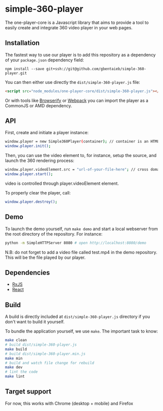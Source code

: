 simple-360-player
===============

The one-player-core is a Javascript library that aims to provide a tool to easily create and integrate 360 video player in your web pages.

## Installation

The fastest way to use our player is to add this repository as a dependency of
your `package.json` dependency field:

```
npm install --save git+ssh://git@github.com/gbentaieb/simple-360-player.git
```

You can then either use directly the `dist/simple-360-player.js` file:

```html
<script src="node_modules/one-player-core/dist/simple-360-player.js"></script>
```

Or with tools like [Browserify](http://browserify.org/) or
[Webpack](http://webpack.github.io/) you can import the player as a CommonJS
or AMD dependency.

## API

First, create and initiate a player instance:

```sh
window.player = new Simple360Player(container); // container is an HTML container for the 360 player
window.player.init();
```

Then, you can use the video element to, for instance, setup the source, and launch the 360 rendering process:

```sh
window.player.videoElement.src = "url-of-your-file-here"; // cross domain will not work!
window.player.start();
```

video is controlled through player.videoElement element.

To properly clear the player, call:

```sh
window.player.destroy();
```

## Demo

To launch the demo yourself, run `make demo` and start a local webserver from the root directory of the repository. For instance:

```sh
python -m SimpleHTTPServer 8080 # open http://localhost:8080/demo
```

N.B: do not forget to add a video file called test.mp4 in the demo repository. This will be the file played by our player.

## Dependencies

- [RxJS](https://github.com/Reactive-Extensions/RxJS)
- [React](https://github.com/facebook/react)

## Build

A build is directly included at `dist/simple-360-player.js` directory if you don't
want to build it yourself.

To bundle the application yourself, we use `make`. The important task to know:

```sh
make clean
# build dist/simple-360-player.js
make build
# build dist/simple-360-player.min.js
make min
# build and watch file change for rebuild
make dev
# lint the code
make lint
```

## Target support

For now, this works with Chrome (desktop + mobile) and Firefox
